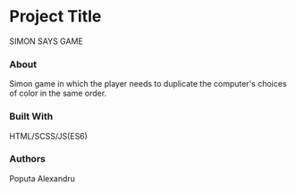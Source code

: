 # Project Title
SIMON SAYS GAME

### About
Simon game in which the player needs to duplicate the computer's choices of color in the same order.

### Built With
HTML/SCSS/JS(ES6)

### Authors
Poputa Alexandru
